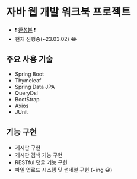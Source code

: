 # 자바 웹 개발 워크북 프로젝트

- :exclamation: <a href="https://www.github.com/ckck24">완성본</a> :exclamation:
- 현재 진행중(~23.03.02) :joy:


## 주요 사용 기술

- Spring Boot
- Thymeleaf
- Spring Data JPA
- QueryDsl
- BootStrap
- Axios
- JUnit

## 기능 구현

- 게시판 구현
- 게시판 검색 기능 구현
- RESTful 댓글 기능 구현
- 파일 업로드 시스템 및 썸네일 구현 (~ing :grinning:)
